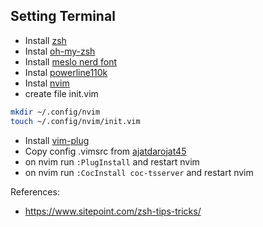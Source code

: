 ## Setting Terminal
- Install [zsh](https://github.com/ohmyzsh/ohmyzsh/wiki/Installing-ZSH)
- Instal [oh-my-zsh](https://ohmyz.sh/#install)
- Install [meslo nerd font](https://github.com/romkatv/powerlevel10k)
- Instal [powerline110k](https://github.com/romkatv/powerlevel10k)
- Instal [nvim](https://github.com/neovim/neovim)
- create file init.vim
```bash
mkdir ~/.config/nvim
touch ~/.config/nvim/init.vim
```
- Install [vim-plug](https://github.com/junegunn/vim-plug)
- Copy config .vimsrc from [ajatdarojat45](https://github.com/ajatdarojat45/dotfiles)
- on nvim run `:PlugInstall` and restart nvim 
- on nvim run `:CocInstall coc-tsserver` and restart nvim 

References:
- https://www.sitepoint.com/zsh-tips-tricks/

